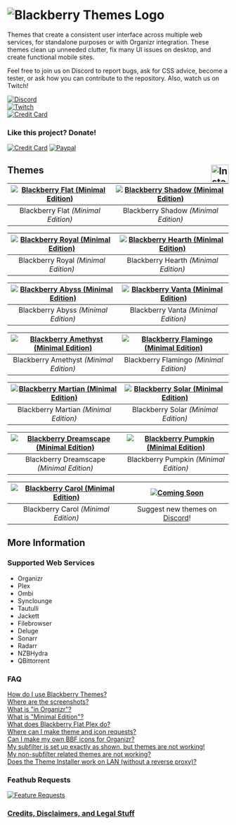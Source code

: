# ![Blackberry Themes Logo](https://archmonger.github.io/Blackberry-Themes/Resources/blackberry_themes_logo.png)
Themes  that create a consistent user interface across multiple web services, for standalone purposes or with Organizr integration. These themes clean up unneeded clutter, fix many UI issues on desktop, and create functional mobile sites.

Feel free to join us on Discord to report bugs, ask for CSS advice, become a tester, or ask how you can contribute to the repository. Also, watch us on Twitch!

[![Discord](https://img.shields.io/badge/discord-join-orange.svg?style=for-the-badge&logo=discord)](https://discord.gg/sfjkDaM)<br/>
[![Twitch](https://img.shields.io/badge/twitch.tv-Watch-blue?style=for-the-badge&logo=twitch)](https://www.twitch.tv/blackberrythemes)<br/>
[![Credit Card](https://img.shields.io/badge/github-star-blueviolet?style=for-the-badge&logo=github)](https://github.com/Archmonger/Blackberry-Themes/stargazers)<br/>

### Like this project? Donate!

[![Credit Card](https://img.shields.io/badge/credit%20card-donate-yellow.svg?style=for-the-badge&logo=cash-app)](https://beerpay.io/Archmonger/Blackberry-Themes)
[![Paypal](https://img.shields.io/badge/paypal-donate-yellow.svg?style=for-the-badge&logo=paypal)](https://www.buymeacoffee.com/a7Lsb9xK0)

## Themes [<img src="https://archmonger.github.io/Blackberry-Themes/Resources/install_button.png" align="right" alt="Install" height="40"/>](https://github.com/Archmonger/Blackberry-Themes/wiki/Installation-Instructions)
| [![Blackberry Flat _(Minimal Edition)_](https://archmonger.github.io/Blackberry-Themes/Screenshots/flat_minimal_edition.png)](https://archmonger.github.io/Blackberry-Themes/Screenshots/flat_minimal_edition.png)  | [![Blackberry Shadow _(Minimal Edition)_](https://archmonger.github.io/Blackberry-Themes/Screenshots/shadow_minimal_edition.png)](https://archmonger.github.io/Blackberry-Themes/Screenshots/shadow_minimal_edition.png) |
|:---:|:---:|
| Blackberry Flat _(Minimal Edition)_ | Blackberry Shadow _(Minimal Edition)_ |

| [![Blackberry Royal _(Minimal Edition)_](https://archmonger.github.io/Blackberry-Themes/Screenshots/royal_minimal_edition.png)](https://archmonger.github.io/Blackberry-Themes/Screenshots/royal_minimal_edition.png)  | [![Blackberry Hearth _(Minimal Edition)_](https://archmonger.github.io/Blackberry-Themes/Screenshots/hearth_minimal_edition.png)](https://archmonger.github.io/Blackberry-Themes/Screenshots/hearth_minimal_edition.png) |
|:---:|:---:|
| Blackberry Royal _(Minimal Edition)_ | Blackberry Hearth _(Minimal Edition)_ |

| [![Blackberry Abyss _(Minimal Edition)_](https://archmonger.github.io/Blackberry-Themes/Screenshots/abyss_minimal_edition.png)](https://archmonger.github.io/Blackberry-Themes/Screenshots/abyss_minimal_edition.png)  | [![Blackberry Vanta _(Minimal Edition)_](https://archmonger.github.io/Blackberry-Themes/Screenshots/vanta_minimal_edition.png)](https://archmonger.github.io/Blackberry-Themes/Screenshots/vanta_minimal_edition.png) |
|:---:|:---:|
| Blackberry Abyss _(Minimal Edition)_ | Blackberry Vanta _(Minimal Edition)_ |

| [![Blackberry Amethyst _(Minimal Edition)_](https://archmonger.github.io/Blackberry-Themes/Screenshots/amethyst_minimal_edition.png)](https://archmonger.github.io/Blackberry-Themes/Screenshots/amethyst_minimal_edition.png)  | [![Blackberry Flamingo _(Minimal Edition)_](https://archmonger.github.io/Blackberry-Themes/Screenshots/flamingo_minimal_edition.png)](https://archmonger.github.io/Blackberry-Themes/Screenshots/flamingo_minimal_edition.png) |
|:---:|:---:|
| Blackberry Amethyst _(Minimal Edition)_ | Blackberry Flamingo _(Minimal Edition)_ |

| [![Blackberry Martian _(Minimal Edition)_](https://archmonger.github.io/Blackberry-Themes/Screenshots/martian_minimal_edition.png)](https://archmonger.github.io/Blackberry-Themes/Screenshots/martian_minimal_edition.png)  | [![Blackberry Solar _(Minimal Edition)_](https://archmonger.github.io/Blackberry-Themes/Screenshots/solar_minimal_edition.png)](https://archmonger.github.io/Blackberry-Themes/Screenshots/solar_minimal_edition.png) |
|:---:|:---:|
| Blackberry Martian _(Minimal Edition)_ | Blackberry Solar _(Minimal Edition)_ |

| [![Blackberry Dreamscape _(Minimal Edition)_](https://archmonger.github.io/Blackberry-Themes/Screenshots/dreamscape_minimal_edition.png)](https://archmonger.github.io/Blackberry-Themes/Screenshots/dreamscape_minimal_edition.png)  | [![Blackberry Pumpkin _(Minimal Edition)_](https://archmonger.github.io/Blackberry-Themes/Screenshots/pumpkin_minimal_edition.png)](https://archmonger.github.io/Blackberry-Themes/Screenshots/pumpkin_minimal_edition.png) |
|:---:|:---:|
| Blackberry Dreamscape _(Minimal Edition)_ | Blackberry Pumpkin _(Minimal Edition)_ |

| [![Blackberry Carol _(Minimal Edition)_](https://archmonger.github.io/Blackberry-Themes/Screenshots/carol_minimal_edition.png)](https://archmonger.github.io/Blackberry-Themes/Screenshots/carol_minimal_edition.png)  | [![Coming Soon](https://archmonger.github.io/Blackberry-Themes/Resources/coming_soon.png)](https://archmonger.github.io/Blackberry-Themes/Resources/coming_soon.png) |
|:---:|:---:|
| Blackberry Carol _(Minimal Edition)_ | Suggest new themes on [Discord](https://discord.gg/sfjkDaM)! |

## More Information
### Supported Web Services
- Organizr
- Plex
- Ombi
- Synclounge
- Tautulli
- Jackett
- Filebrowser
- Deluge
- Sonarr
- Radarr
- NZBHydra
- QBittorrent

### FAQ
[How do I use Blackberry Themes?](https://github.com/Archmonger/Blackberry-Themes/wiki/FAQ#how-do-i-use-blackberry-themes)<br/>
[Where are the screenshots?](https://github.com/Archmonger/Blackberry-Themes/wiki/FAQ#where-are-the-screenshots)<br/>
[What is "in Organizr"?](https://github.com/Archmonger/Blackberry-Themes/wiki/FAQ#what-is-in-organizr)<br/>
[What is "Minimal Edition"?](https://github.com/Archmonger/Blackberry-Themes/wiki/FAQ#what-is-minimal-edition)<br/>
[What does Blackberry Flat Plex do?](https://github.com/Archmonger/Blackberry-Themes/wiki/FAQ#what-does-blackberry-flat-plex-do)<br/>
[Where can I make theme and icon requests?](https://github.com/Archmonger/Blackberry-Themes/wiki/FAQ#where-can-i-make-theme-and-icon-requests)<br/>
[Can I make my own BBF icons for Organizr?](https://github.com/Archmonger/Blackberry-Themes/wiki/FAQ#can-i-make-my-own-bbf-icons-for-organizr)<br/>
[My subfilter is set up exactly as shown, but themes are not working!](https://github.com/Archmonger/Blackberry-Themes/wiki/FAQ#my-subfilter-is-set-up-exactly-as-shown-but-themes-are-not-working)<br/>
[My non-subfilter related themes are not working?](https://github.com/Archmonger/Blackberry-Themes/wiki/FAQ#my-non-subfilter-related-themes-are-not-working)<br/>
[Does the Theme Installer work on LAN (without a reverse proxy)?](https://github.com/Archmonger/Blackberry-Themes/wiki/FAQ#does-the-theme-installer-work-on-lan-without-a-reverse-proxy)<br/>

### Feathub Requests
[![Feature Requests](http://feathub.com/Archmonger/Blackberry-Themes?format=svg)](http://feathub.com/Archmonger/Blackberry-Themes)

### **[Credits, Disclaimers, and Legal Stuff](https://github.com/Archmonger/Blackberry-Themes/wiki/Credits)**
